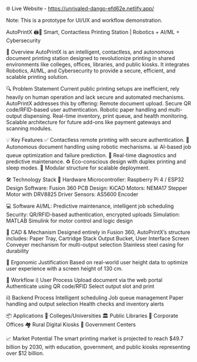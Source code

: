 🌐 Live Website -  https://unrivaled-dango-efd62e.netlify.app/

Note: This is a prototype for UI/UX and workflow demonstration.

AutoPrintX 🖨️🤖
Smart, Contactless Printing Station | Robotics + AI/ML + Cybersecurity

🚀 Overview
AutoPrintX is an intelligent, contactless, and autonomous document printing station designed to revolutionize printing in shared environments like colleges, offices, libraries, and public kiosks. It integrates Robotics, AI/ML, and Cybersecurity to provide a secure, efficient, and scalable printing solution.

🔍 Problem Statement
Current public printing setups are inefficient, rely heavily on human operation and lack secure and automated mechanisms. AutoPrintX addresses this by offering:
Remote document upload.
Secure QR code/RFID-based user authentication.
Robotic paper handling and multi-output dispensing.
Real-time inventory, print queue, and health monitoring.
Scalable architecture for future add-ons like payment gateways and scanning modules.

💡 Key Features
✅ Contactless remote printing with secure authentication.
🤖 Autonomous document handling using robotic mechanisms.
📊 AI-based job queue optimization and failure prediction.
🔧 Real-time diagnostics and predictive maintenance.
♻️ Eco-conscious design with duplex printing and sleep modes.
🧩 Modular structure for scalable deployment.

🛠️ Technology Stack
🔌 Hardware
Microcontroller: Raspberry Pi 4 / ESP32
Design Software: Fusion 360
PCB Design: KiCAD
Motors: NEMA17 Stepper Motor with DRV8825 Driver
Sensors: AS5600 Encoder

💻 Software
AI/ML: Predictive maintenance, intelligent job scheduling
Security: QR/RFID-based authentication, encrypted uploads
Simulation: MATLAB Simulink for motor control and logic design

🧠 CAD & Mechanism
Designed entirely in Fusion 360, AutoPrintX’s structure includes:
Paper Tray, Cartridge Stack
Output Bucket, User Interface Screen
Conveyer mechanism for multi-output selection
Stainless steel casing for durability

📐 Ergonomic Justification
Based on real-world user height data to optimize user experience with a screen height of 130 cm.

🔄 Workflow
i) User Process
Upload document via the web portal
Authenticate using QR code/RFID
Select output slot and print

ii) Backend Process
Intelligent scheduling
Job queue management
Paper handling and output selection
Health checks and inventory alerts

📦 Applications
🏫 Colleges/Universities
🏛️ Public Libraries
🏢 Corporate Offices
🏘️ Rural Digital Kiosks
🧾 Government Centers

📈 Market Potential
The smart printing market is projected to reach $49.7 billion by 2030, with education, government, and public kiosks representing over $12 billion.
